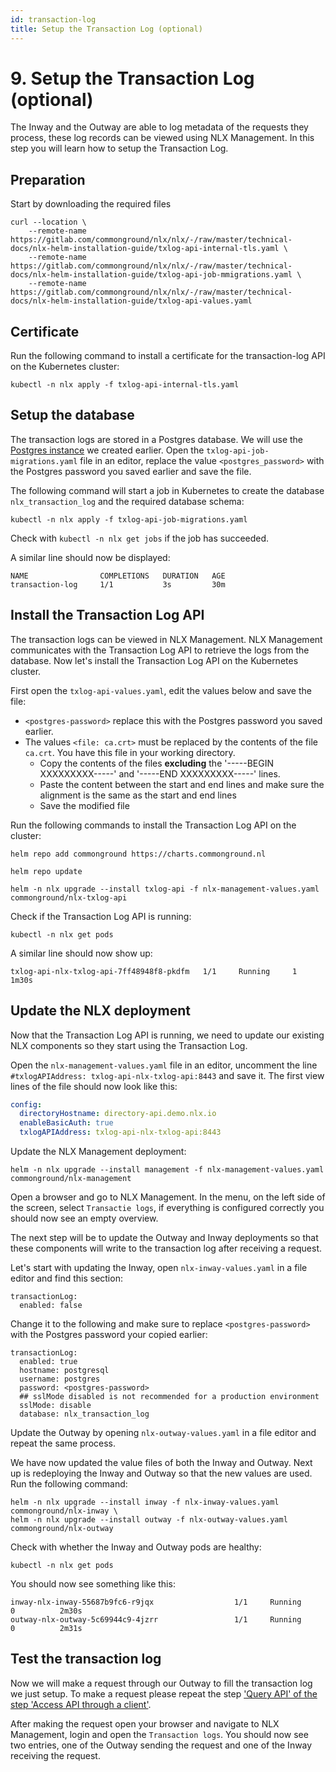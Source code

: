 ```yaml
---
id: transaction-log
title: Setup the Transaction Log (optional)
---
```


# 9. Setup the Transaction Log (optional)

The Inway and the Outway are able to log metadata of the requests they process, these log records can be viewed using NLX Management. In this step you will learn how to setup the Transaction Log.

## Preparation

Start by downloading the required files

```
curl --location \
    --remote-name https://gitlab.com/commonground/nlx/nlx/-/raw/master/technical-docs/nlx-helm-installation-guide/txlog-api-internal-tls.yaml \
    --remote-name https://gitlab.com/commonground/nlx/nlx/-/raw/master/technical-docs/nlx-helm-installation-guide/txlog-api-job-mmigrations.yaml \
    --remote-name https://gitlab.com/commonground/nlx/nlx/-/raw/master/technical-docs/nlx-helm-installation-guide/txlog-api-values.yaml 
```

## Certificate

Run the following command to install a certificate for the transaction-log API on the Kubernetes cluster:

```
kubectl -n nlx apply -f txlog-api-internal-tls.yaml
```

## Setup the database

The transaction logs are stored in a Postgres database. We will use the [Postgres instance](./postgresql.md) we created earlier. Open the `txlog-api-job-migrations.yaml` file in an editor, replace the value `<postgres_password>` with the Postgres password you saved earlier and save the file.

The following command will start a job in Kubernetes to create the database `nlx_transaction_log` and the required database schema:
```
kubectl -n nlx apply -f txlog-api-job-migrations.yaml
```

Check with `kubectl -n nlx get jobs` if the job has succeeded.

A similar line should now be displayed:

```
NAME                COMPLETIONS   DURATION   AGE
transaction-log     1/1           3s         30m
```

## Install the Transaction Log API

The transaction logs can be viewed in NLX Management. NLX Management communicates with the Transaction Log API to retrieve the logs from the database. Now let's install the Transaction Log API on the Kubernetes cluster.

First open the `txlog-api-values.yaml`, edit the values below and save the file:

- `<postgres-password>` replace this with the Postgres password you saved earlier.
- The values `<file: ca.crt>` must be replaced by the contents of the file `ca.crt`. You have this file in your working directory.
   - Copy the contents of the files **excluding** the '-----BEGIN XXXXXXXXX-----' and '-----END XXXXXXXXX-----' lines.
   - Paste the content between the start and end lines and make sure the alignment is the same as the start and end lines
   - Save the modified file

Run the following commands to install the Transaction Log API on the cluster:

```
helm repo add commonground https://charts.commonground.nl

helm repo update

helm -n nlx upgrade --install txlog-api -f nlx-management-values.yaml commonground/nlx-txlog-api
```

Check if the Transaction Log API is running:

```
kubectl -n nlx get pods
```

A similar line should now show up:

```
txlog-api-nlx-txlog-api-7ff48948f8-pkdfm   1/1     Running     1          1m30s
```

## Update the NLX deployment

Now that the Transaction Log API is running, we need to update our existing NLX components so they start using the Transaction Log. 

Open the `nlx-management-values.yaml` file in an editor, uncomment the line `#txlogAPIAddress: txlog-api-nlx-txlog-api:8443` and save it. The first view lines of the file should now look like this:

```yaml
config:
  directoryHostname: directory-api.demo.nlx.io
  enableBasicAuth: true
  txlogAPIAddress: txlog-api-nlx-txlog-api:8443
```

Update the NLX Management deployment: 

```
helm -n nlx upgrade --install management -f nlx-management-values.yaml commonground/nlx-management
```

Open a browser and go to NLX Management. In the menu, on the left side of the screen, select `Transactie logs`, if everything is configured correctly you should now see an empty overview. 

The next step will be to update the Outway and Inway deployments so that these components will write to the transaction log after receiving a request.

Let's start with updating the Inway, open `nlx-inway-values.yaml` in a file editor and find this section:

```
transactionLog:
  enabled: false
```

Change it to the following and make sure to replace `<postgres-password>` with the Postgres password your copied earlier:

```
transactionLog:
  enabled: true
  hostname: postgresql
  username: postgres
  password: <postgres-password>
  ## sslMode disabled is not recommended for a production environment
  sslMode: disable
  database: nlx_transaction_log
```

Update the Outway by opening `nlx-outway-values.yaml` in a file editor and repeat the same process.

We have now updated the value files of both the Inway and Outway. Next up is redeploying the Inway and Outway so that the new values are used. Run the following command:

```
helm -n nlx upgrade --install inway -f nlx-inway-values.yaml commonground/nlx-inway \
helm -n nlx upgrade --install outway -f nlx-outway-values.yaml commonground/nlx-outway
```

Check with whether the Inway and Outway pods are healthy:

```
kubectl -n nlx get pods
```

You should now see something like this:

```
inway-nlx-inway-55687b9fc6-r9jqx                  1/1     Running     0          2m30s
outway-nlx-outway-5c69944c9-4jzrr                 1/1     Running     0          2m31s
```

## Test the transaction log

Now we will make a request through our Outway to fill the transaction log we just setup. To make a request please repeat the step ['Query API' of the step 'Access API through a client'](./accessapi.md#query-api). 

After making the request open your browser and navigate to NLX Management, login and open the `Transaction logs`. You should now see two entries, one of the Outway sending the request and one of the Inway receiving the request.
